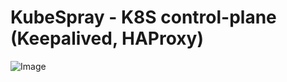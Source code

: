 
# KubeSpray - K8S control-plane (Keepalived, HAProxy)
![Image](https://github.com/user-attachments/assets/4c354b94-39d8-46d6-9ed6-46740b5d1ad7)